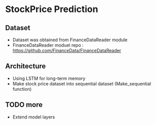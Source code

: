 # StockPrice Prediction
## Dataset
+ Dataset was obtained from FinanceDataReader module
+ FinanceDataReader moduel repo : https://github.com/FinanceData/FinanceDataReader

## Architecture
+ Using LSTM for long-term memory
+ Make stock price dataset into sequential dataset (Make_sequential function)

## TODO more
+ Extend model layers

